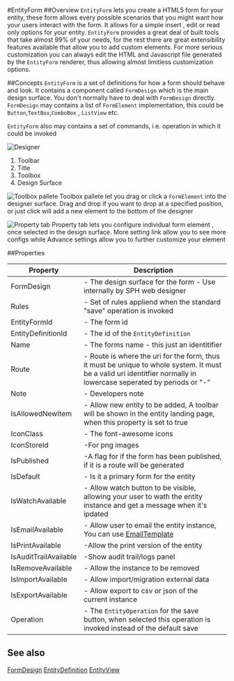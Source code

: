 #EntityForm
##Overview
`EntityForm` lets you create a HTML5 form for your entity, these form allows every possible scenarios that you might want how your users interact with the form. It allows for a simple insert , edit or read only options for your entity. `EntityForm` provides a great deal of built tools that take almost 99% of your needs, for the rest there are great extensibility features available that allow you to add custom elements. For more serious customization you can always edit the HTML and Javascript file generated by the `EntityForm` renderer, thus allowing almost limitless customization options.

##Concepts
`EntityForm` is a set of definitions for how a form should behave and look. It contains a component called `FormDesign` which is the main design surface. You don't normally have to deal with `FormDesign` directly. `FormDesign` may contains a list of `FormElement` implementation, this could be `Button`,`TextBox`,`ComboBox` , `ListView` etc.

`EntityForm` also may contains a set of commands, i.e. operation in which it could be invoked

![Designer](http://i.imgur.com/NVQLZKm.png)

1. Toolbar
2. Title
3. Toolbox
4. Design Surface



![Toolbox pallete](http://i.imgur.com/mXK17LN.png)
Toolbox pallete let you drag or click a `FormElement` into the designer surface. Drag and drop if you want to drop at a specified position, or just click will add a new element to the bottom of the designer 

![Property tab](http://i.imgur.com/NKpgQs5.png)
Property tab lets you configure individual form element , once selected in the design surface. More setting link allow you to see more configs while Advance settings allow you to further customize your element

##Properties
<table class="table table-condensed table-bordered">
    <thead>
<tr>
<th>Property</th>
<th>Description</th>
</tr>
</thead>
<tbody>
<tr><td>FormDesign</td><td> - The design surface for the form - Use internally by SPH web designer </td></tr>
<tr><td>Rules</td><td> - Set of rules appliend when the standard "save" operation is invoked</td></tr>
<tr><td>EntityFormId</td><td> - The form id</td></tr>
<tr><td>EntityDefinitionId</td><td> - The id of the <code>EntityDefinition</code> </td></tr>
<tr><td>Name</td><td> - The forms name - this just an identitifier</td></tr>
<tr><td>Route</td><td> - Route is where the uri for the form, thus it must be unique to whole system. It must be a valid uri identitfier normally in lowercase seperated by periods or "-"</td></tr>
<tr><td>Note</td><td> - Developers note</td></tr>
<tr><td>IsAllowedNewItem</td><td> - Allow new entity to be added, A toolbar will be shown in the entity landing page, when this property is set to true </td></tr>
<tr><td>IconClass</td><td> - The font-awesome icons</td></tr>
<tr><td>IconStoreId</td><td> -For png images</td></tr>
<tr><td>IsPublished</td><td> -A flag for if the form has been published, if it is a route will be generated</td></tr>
<tr><td>IsDefault</td><td> - Is it a primary form for the entity</td></tr>
<tr><td>IsWatchAvailable</td><td> - Allow watch button to be visible, allowing your user to wath the entity instance and get a message when it's ipdated </td></tr>
<tr><td>IsEmailAvailable</td><td> - Allow user to email the entity instance, You can use <a href="EmailTemplate.html">EmailTemplate</a> </td></tr>
<tr><td>IsPrintAvailable</td><td> -Allow the print version of the entity </td></tr>
<tr><td>IsAuditTrailAvailable</td><td> -Show audit trail/logs panel </td></tr>
<tr><td>IsRemoveAvailable</td><td> - Allow the instance to be removed</td></tr>
<tr><td>IsImportAvailable</td><td> - Allow import/migration external data</td></tr>
<tr><td>IsExportAvailable</td><td> - Allow export to csv or json of the current instance</td></tr>
<tr><td>Operation</td><td> - The <code>EntityOperation</code> for the save button, when selected this operation is invoked instead of the default save </td></tr>
</tbody></table>



## See also
[FormDesign](FormDesign.html)
[EntityDefinition](EntityDefinition.html)
[EntityView](EntityView.html)
